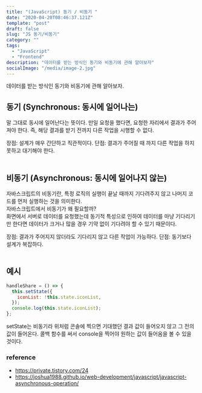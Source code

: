 ```yaml
---
title: "(JavaScript) 동기 / 비동기 "
date: "2020-04-20T08:46:37.121Z"
template: "post"
draft: false
slug: "JS 동기/비동기"
category: ""
tags:
  - "JavaScript"
  - "Frontend"
description: "데이터를 받는 방식인 동기와 비동기에 관해 알아보자"
socialImage: "/media/image-2.jpg"
---
```


데이터를 받는 방식인 동기와 비동기에 관해 알아보자.<br>

## 동기 (Synchronous: 동시에 일어나는)

말 그대로 동시에 일어난다는 뜻이다.
만일 요청을 했다면, 요청한 자리에서 결과가 주어져야 한다. 즉, 해당 결과를 받기 전까지 다른 작업을 시행할 수 없다.

장점: 설계가 매우 간단하고 직관적이다.
단점: 결과가 주어질 때 까지 다른 작업을 하지 못하고 대기해야 한다.
<br><br>

## 비동기 (Asynchronous: 동시에 일어나지 않는)

자바스크립트의 비동기란, 특정 로직의 실행이 끝날 때까지 기다려주지 않고 나머지 코드를 먼저 실행하는 것을 의미한다.<br>
자바스크립트에서 비동기가 왜 필요할까?<br>
화면에서 서버로 데이터를 요청했는데 동기적 특성으로 인하여 데이터를 마냥 기다리기만 한다면 데이터가 크거나 많을 경우
기약 없이 기다려야 할 수 있기 때문이다.

장점: 결과가 주어지지 않더라도 기다리지 않고 다른 작업이 가능하다.
단점: 동기보다 설계가 복잡하다.
<br><br>

## 예시

```js
handleShare = () => {
  this.setState({
    iconList: !this.state.iconList,
  });
  console.log(this.state.iconList);
};
```

setState는 비동기라 위처럼 콘솔에 찍으면 기대했던 결과 값이 들어오지 않고 그 전의 값이 들어온다.
콜백 함수를 써서 console을 찍어야 원하는 값이 들어옴을 볼 수 있을 것이다.

### reference

- https://private.tistory.com/24
- https://joshua1988.github.io/web-development/javascript/javascript-asynchronous-operation/
